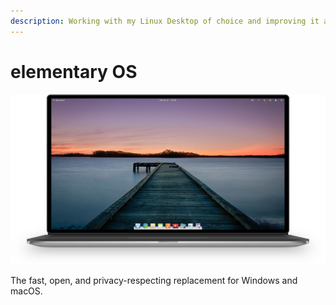 ```yaml
---
description: Working with my Linux Desktop of choice and improving it along the way.
---
```


# elementary OS

![](../../.gitbook/assets/elementary-os.jpg)

The fast, open, and privacy-respecting replacement for Windows and macOS.

